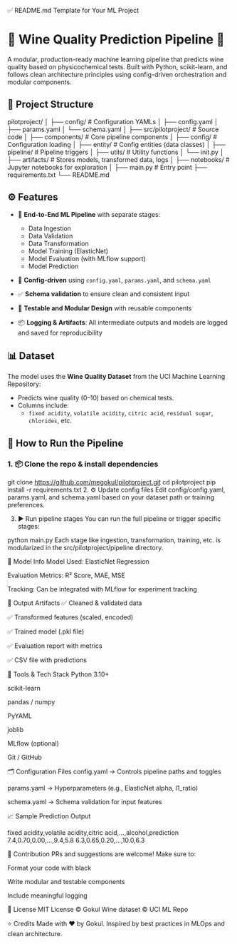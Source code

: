 ✅ README.md Template for Your ML Project

# 🧠 Wine Quality Prediction Pipeline 🍷

A modular, production-ready machine learning pipeline that predicts wine quality based on physicochemical tests. Built with Python, scikit-learn, and follows clean architecture principles using config-driven orchestration and modular components.


## 🚀 Project Structure

pilotproject/ │ ├── config/ # Configuration YAMLs │ ├── config.yaml │ ├── params.yaml │ └── schema.yaml │ ├── src/pilotproject/ # Source code │ ├── components/ # Core pipeline components │ ├── config/ # Configuration loading │ ├── entity/ # Config entities (data classes) │ ├── pipeline/ # Pipeline triggers │ ├── utils/ # Utility functions │ └── init.py │ ├── artifacts/ # Stores models, transformed data, logs │ ├── notebooks/ # Jupyter notebooks for exploration │ ├── main.py # Entry point ├── requirements.txt └── README.md


## ⚙️ Features

- 🔄 **End-to-End ML Pipeline** with separate stages:
  - Data Ingestion
  - Data Validation
  - Data Transformation
  - Model Training (ElasticNet)
  - Model Evaluation (with MLflow support)
  - Model Prediction

- 🧾 **Config-driven** using `config.yaml`, `params.yaml`, and `schema.yaml`

- ✅ **Schema validation** to ensure clean and consistent input

- 🧪 **Testable and Modular Design** with reusable components

- 📦 **Logging & Artifacts**: All intermediate outputs and models are logged and saved for reproducibility


## 📊 Dataset

The model uses the **Wine Quality Dataset** from the UCI Machine Learning Repository:
- Predicts wine quality (0–10) based on chemical tests.
- Columns include:
  - `fixed acidity`, `volatile acidity`, `citric acid`, `residual sugar`, `chlorides`, etc.


## 🧪 How to Run the Pipeline

### 1. 📦 Clone the repo & install dependencies

git clone https://github.com/megokul/pilotproject.git
cd pilotproject
pip install -r requirements.txt
2. ⚙️ Update config files
Edit config/config.yaml, params.yaml, and schema.yaml based on your dataset path or training preferences.

3. ▶️ Run pipeline stages
You can run the full pipeline or trigger specific stages:

python main.py
Each stage like ingestion, transformation, training, etc. is modularized in the src/pilotproject/pipeline directory.

🧠 Model Info
Model Used: ElasticNet Regression

Evaluation Metrics: R² Score, MAE, MSE

Tracking: Can be integrated with MLflow for experiment tracking

📁 Output Artifacts
✅ Cleaned & validated data

✅ Transformed features (scaled, encoded)

✅ Trained model (.pkl file)

✅ Evaluation report with metrics

✅ CSV file with predictions

🧰 Tools & Tech Stack
Python 3.10+

scikit-learn

pandas / numpy

PyYAML

joblib

MLflow (optional)

Git / GitHub

🗂️ Configuration Files
config.yaml → Controls pipeline paths and toggles

params.yaml → Hyperparameters (e.g., ElasticNet alpha, l1_ratio)

schema.yaml → Schema validation for input features

📈 Sample Prediction Output

fixed acidity,volatile acidity,citric acid,...,alcohol,prediction
7.4,0.70,0.00,...,9.4,5.8
6.3,0.65,0.20,...,10.0,6.3


🤝 Contribution
PRs and suggestions are welcome!
Make sure to:

Format your code with black

Write modular and testable components

Include meaningful logging

📜 License
MIT License © Gokul
Wine dataset © UCI ML Repo

⭐ Credits
Made with ❤️ by Gokul.
Inspired by best practices in MLOps and clean architecture.
